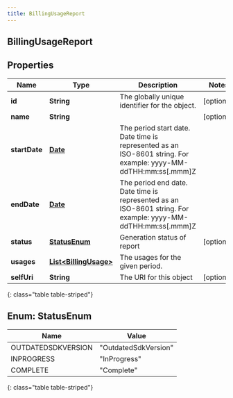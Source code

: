 ```yaml
---
title: BillingUsageReport
---
```


## BillingUsageReport

## Properties

| Name          | Type                                                                 | Description                                                                                                    | Notes      |
| ------------- | -------------------------------------------------------------------- | -------------------------------------------------------------------------------------------------------------- | ---------- |
| **id**        | <!----><!---->**String**<!---->                                      | The globally unique identifier for the object.                                                                 | [optional] |
| **name**      | <!----><!---->**String**<!---->                                      |                                                                                                                | [optional] |
| **startDate** | <!----><!---->[**Date**](Date.md)<!---->                             | The period start date. Date time is represented as an ISO-8601 string. For example: yyyy-MM-ddTHH:mm:ss[.mmm]Z |            |
| **endDate**   | <!----><!---->[**Date**](Date.md)<!---->                             | The period end date. Date time is represented as an ISO-8601 string. For example: yyyy-MM-ddTHH:mm:ss[.mmm]Z   |            |
| **status**    | [**StatusEnum**](#StatusEnum)<!---->                                 | Generation status of report                                                                                    | [optional] |
| **usages**    | <!----><!---->[**List&lt;BillingUsage&gt;**](BillingUsage.md)<!----> | The usages for the given period.                                                                               |            |
| **selfUri**   | <!----><!---->**String**<!---->                                      | The URI for this object                                                                                        | [optional] |

{: class="table table-striped"}

<a name="StatusEnum"></a>

## Enum: StatusEnum

| Name               | Value                          |
| ------------------ | ------------------------------ |
| OUTDATEDSDKVERSION | &quot;OutdatedSdkVersion&quot; |
| INPROGRESS         | &quot;InProgress&quot;         |
| COMPLETE           | &quot;Complete&quot;           |

{: class="table table-striped"}
